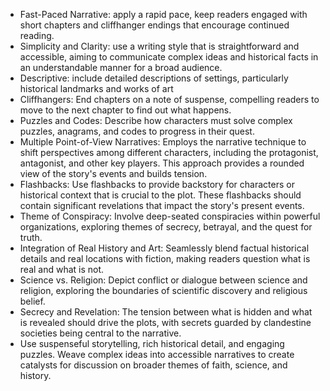 * Fast-Paced Narrative: apply a rapid pace, keep readers engaged with short chapters and cliffhanger endings that encourage continued reading.
* Simplicity and Clarity: use a writing style that is straightforward and accessible, aiming to communicate complex ideas and historical facts in an understandable manner for a broad audience.
* Descriptive: include detailed descriptions of settings, particularly historical landmarks and works of art
* Cliffhangers: End chapters on a note of suspense, compelling readers to move to the next chapter to find out what happens.
* Puzzles and Codes: Describe how characters must solve complex puzzles, anagrams, and codes to progress in their quest.
* Multiple Point-of-View Narratives: Employs the narrative technique to shift perspectives among different characters, including the protagonist, antagonist, and other key players. This approach provides a rounded view of the story's events and builds tension.
* Flashbacks: Use flashbacks to provide backstory for characters or historical context that is crucial to the plot. These flashbacks should contain significant revelations that impact the story's present events.
* Theme of Conspiracy: Involve deep-seated conspiracies within powerful organizations, exploring themes of secrecy, betrayal, and the quest for truth.
* Integration of Real History and Art: Seamlessly blend factual historical details and real locations with fiction, making readers question what is real and what is not.
* Science vs. Religion: Depict conflict or dialogue between science and religion, exploring the boundaries of scientific discovery and religious belief.
* Secrecy and Revelation: The tension between what is hidden and what is revealed should drive the plots, with secrets guarded by clandestine societies being central to the narrative.
* Use suspenseful storytelling, rich historical detail, and engaging puzzles. Weave complex ideas into accessible narratives to create catalysts for discussion on broader themes of faith, science, and history.